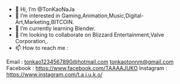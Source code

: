 - 👋 Hi, I’m @TonKaoNaJa
- 👀 I’m interested in Gaming,Animation,Music,Digital-Art,Marketing,BITCOIN.
- 🌱 I’m currently learning Blender.
- 💞️ I’m looking to collaborate on Blizzard Entertainment,Valve Corporation,.
- 📫 How to reach me :

Email     :   tonkao1234567890@hotmail.com
              tonkaotonnm@gmail.com
Facebook  :   https://www.facebook.com/TAAAAJUKO
Instagram :   https://www.instagram.com/t.a.j.u.k.o/

<!---
TonKaoNaJa/TonKaoNaJa is a ✨ special ✨ repository because its `README.md` (this file) appears on your GitHub profile.
You can click the Preview link to take a look at your changes.
--->
